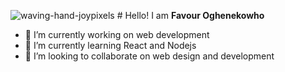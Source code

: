 ![waving-hand-joypixels](https://user-images.githubusercontent.com/61682493/172931266-b44dfc23-1532-48cf-b918-e32e20c12aee.gif) # Hello! I am  **Favour Oghenekowho** 



- 🔭 I’m currently working on web development
- 🌱 I’m currently learning React and Nodejs
- 👯 I’m looking to collaborate on web design and development

